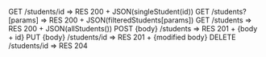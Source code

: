 GET /students/id => RES 200 + JSON(singleStudent(id)) GET /students?[params] => RES 200 + JSON(filteredStudents[params]) GET /students => RES 200 + JSON(allStudents()) POST {body} /students => RES 201 + {body + id} PUT {body} /students/id => RES 201 + {modified body} DELETE /students/id => RES 204
